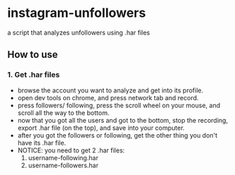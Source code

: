 # instagram-unfollowers
a script that analyzes unfollowers using .har files

## How to use
### 1. Get .har files
* browse the account you want to analyze and get into its profile.
* open dev tools on chrome, and press network tab and record.
* press followers/ following, press the scroll wheel on your mouse, and scroll all the way to the bottom.
* now that you got all the users and got to the bottom, stop the recording, 
  export .har file (on the top), and save into your computer.
* after you got the followers or following, get the other thing you don't have its .har file.
* NOTICE: you need to get 2 .har files:  
   1. username-following.har  
   2. username-followers.har
